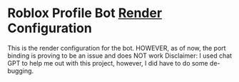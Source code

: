 # Roblox Profile Bot [Render](https://render.com/) Configuration
This is the render configuration for the bot. HOWEVER, as of now, the port binding is proving to be an issue and does NOT work
Disclaimer: I used chat GPT to help me out with this project, however, I did have to do some de-bugging.
